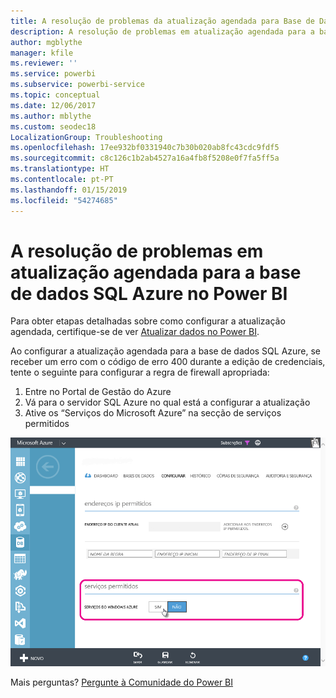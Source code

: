 ```yaml
---
title: A resolução de problemas da atualização agendada para Base de Dados SQL do Azure
description: A resolução de problemas em atualização agendada para a base de dados SQL Azure no Power BI
author: mgblythe
manager: kfile
ms.reviewer: ''
ms.service: powerbi
ms.subservice: powerbi-service
ms.topic: conceptual
ms.date: 12/06/2017
ms.author: mblythe
ms.custom: seodec18
LocalizationGroup: Troubleshooting
ms.openlocfilehash: 17ee932bf0331940c7b30b020ab8fc43cdc9fdf5
ms.sourcegitcommit: c8c126c1b2ab4527a16a4fb8f5208e0f7fa5ff5a
ms.translationtype: HT
ms.contentlocale: pt-PT
ms.lasthandoff: 01/15/2019
ms.locfileid: "54274685"
---
```

# <a name="troubleshooting-scheduled-refresh-for-azure-sql-databases-in-power-bi"></a>A resolução de problemas em atualização agendada para a base de dados SQL Azure no Power BI
Para obter etapas detalhadas sobre como configurar a atualização agendada, certifique-se de ver [Atualizar dados no Power BI](refresh-data.md).

Ao configurar a atualização agendada para a base de dados SQL Azure, se receber um erro com o código de erro 400 durante a edição de credenciais, tente o seguinte para configurar a regra de firewall apropriada:

1. Entre no Portal de Gestão do Azure
2. Vá para o servidor SQL Azure no qual está a configurar a atualização
3. Ative os “Serviços do Microsoft Azure” na secção de serviços permitidos

![Serviços permitidos do Azure](media/service-admin-troubleshooting-scheduled-refresh-azure-sql-databases/azurerefresh.png)  

Mais perguntas? [Pergunte à Comunidade do Power BI](http://community.powerbi.com/)

